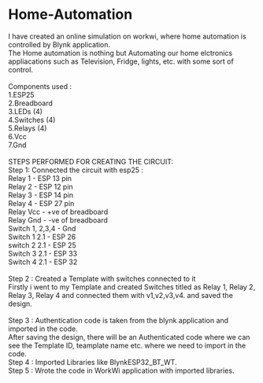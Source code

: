 # Home-Automation
I have created an online simulation on workwi, where home automation is controlled by Blynk application.
<br>
The Home automation is nothing but Automating our home elctronics appliacations such as Television, Fridge, lights, etc. with some sort of control. 
<br>
<br>
Components used :
<br>
1.ESP25
<br>
2.Breadboard
<br>
3.LEDs (4)
<br>
4.Switches (4)
<br>
5.Relays (4)
<br>
6.Vcc
<br>
7.Gnd
<br>
<br>
STEPS PERFORMED FOR CREATING THE CIRCUIT:
<br>
Step 1: Connected the circuit with esp25 :
<br>
Relay 1 - ESP 13 pin
<br>
Relay 2 - ESP 12 pin
<br>
Relay 3 - ESP 14 pin
<br>
Relay 4 - ESP 27 pin
<br>
Relay Vcc - +ve of breadboard
<br>
Relay Gnd - -ve of breadboard
<br>
Switch 1, 2,3,4 - Gnd 
<br>
Switch 1 2.1  - ESP 26
<br>
switch 2 2.1 - ESP 25
<br>
Switch 3 2.1 - ESP 33
<br>
Switch 4 2.1 - ESP 32
<br>
<br>
Step 2 : Created a Template with switches connected to it
<br>
Firstly i went to my Template and created Switches titled as Relay 1, Relay 2, Relay 3, Relay 4 and connected them with v1,v2,v3,v4. and saved the design.
<br>
<br>
Step 3 :  Authentication code is taken from the blynk application and imported in the code.
<br>
After saving the design, there will be an Authenticated code where we can see the Template ID, teamplate name etc. where we need to import in the code.
<br>
Step 4 : Imported Libraries like BlynkESP32_BT_WT.
<br>
Step 5 : Wrote the code in WorkWi application with imported libraries.
